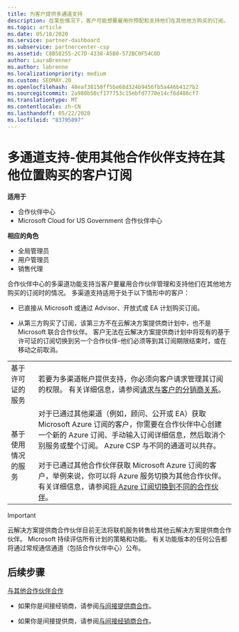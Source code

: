 ```yaml
---
title: 为客户提供多通道支持
description: 在某些情况下，客户可能想要雇用你预配和支持他们在其他地方购买的订阅。
ms.topic: article
ms.date: 05/18/2020
ms.service: partner-dashboard
ms.subservice: partnercenter-csp
ms.assetid: C8B58255-2C7D-4338-A5B0-572BC0F54C0D
author: LauraBrenner
ms.author: labrenne
ms.localizationpriority: medium
ms.custom: SEOMAY.20
ms.openlocfilehash: 48eaf38150ff5be68d324b9456fb5a446b4127b2
ms.sourcegitcommit: 2a980b50cf177753c15ebfd7770e14cf6d486cf7
ms.translationtype: MT
ms.contentlocale: zh-CN
ms.lasthandoff: 05/22/2020
ms.locfileid: "83795897"
---
```

# <a name="multi-channel-support---using-other-partners-to-support-customer-subscriptions-purchased-elsewhere"></a>多通道支持-使用其他合作伙伴支持在其他位置购买的客户订阅

**适用于**

- 合作伙伴中心
- Microsoft Cloud for US Government 合作伙伴中心

**相应的角色**

- 全局管理员
- 用户管理员
- 销售代理

合作伙伴中心的多渠道功能支持当客户要雇用合作伙伴管理和支持他们在其他地方购买的订阅时的情况。 多渠道支持适用于处于以下情形中的客户：

- 已直接从 Microsoft 或通过 Advisor、开放式或 EA 计划购买订阅。

- 从第三方购买了订阅，该第三方不在云解决方案提供商计划中，也不是 Microsoft 联合合作伙伴。 客户无法在云解决方案提供商计划中将现有的基于许可证的订阅切换到另一个合作伙伴-他们必须等到其订阅期限结束时，或在移动之前取消。

| | |
|---------|---------|
|基于许可证的服务    | 若要为多渠道帐户提供支持，你必须向客户请求管理其订阅的权限。 有关详细信息，请参阅[请求与客户的分销商关系](request-a-relationship-with-a-customer.md)。   |
|基于使用情况的服务     |  对于已通过其他渠道（例如，顾问、公开或 EA）获取 Microsoft Azure 订阅的客户，你需要在合作伙伴中心创建一个新的 Azure 订阅、手动输入订阅详细信息，然后取消个别服务或整个订阅。 Azure CSP 与不同的通道可以共存。<br/><br/> 对于已通过其他合作伙伴获取 Microsoft Azure 订阅的客户，举例来说，你可以将 Azure 服务切换为其他合作伙伴。  有关详细信息，请参阅[将 Azure 订阅切换到不同的合作伙伴](switch-azure-subscriptions-to-a-different-partner.md)。 |

> [!IMPORTANT]  
> 云解决方案提供商合作伙伴目前无法将联机服务转售给其他云解决方案提供商合作伙伴。 Microsoft 持续评估所有计划的策略和功能。 有关功能版本的任何公告都将通过常规通信通道（包括合作伙伴中心）公布。

## <a name="next-steps"></a>后续步骤

[与其他合作伙伴合作](work-with-other-partners.md)

- 如果你是间接经销商，请参阅[与间接提供商合作](indirect-reseller-tasks-in-partner-center.md)。

- 如果你是间接提供商，请参阅[与间接经销商合作](indirect-provider-tasks-in-partner-center.md)。
